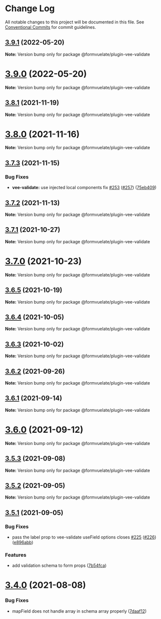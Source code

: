 # Change Log

All notable changes to this project will be documented in this file.
See [Conventional Commits](https://conventionalcommits.org) for commit guidelines.

## [3.9.1](https://github.com/formvuelate/formvuelate/compare/v3.9.0...v3.9.1) (2022-05-20)

**Note:** Version bump only for package @formvuelate/plugin-vee-validate





# [3.9.0](https://github.com/formvuelate/formvuelate/compare/v3.8.1...v3.9.0) (2022-05-20)

**Note:** Version bump only for package @formvuelate/plugin-vee-validate





## [3.8.1](https://github.com/formvuelate/formvuelate/compare/v3.8.0...v3.8.1) (2021-11-19)

**Note:** Version bump only for package @formvuelate/plugin-vee-validate





# [3.8.0](https://github.com/formvuelate/formvuelate/compare/v3.7.3...v3.8.0) (2021-11-16)

**Note:** Version bump only for package @formvuelate/plugin-vee-validate





## [3.7.3](https://github.com/formvuelate/formvuelate/compare/v3.7.2...v3.7.3) (2021-11-15)


### Bug Fixes

* **vee-validate:** use injected local components fix [#253](https://github.com/formvuelate/formvuelate/issues/253) ([#257](https://github.com/formvuelate/formvuelate/issues/257)) ([75eb409](https://github.com/formvuelate/formvuelate/commit/75eb4091cfffc611f5cd5eaed70334939571e66f))





## [3.7.2](https://github.com/formvuelate/formvuelate/compare/v3.7.1...v3.7.2) (2021-11-13)

**Note:** Version bump only for package @formvuelate/plugin-vee-validate





## [3.7.1](https://github.com/formvuelate/formvuelate/compare/v3.7.0...v3.7.1) (2021-10-27)

**Note:** Version bump only for package @formvuelate/plugin-vee-validate





# [3.7.0](https://github.com/formvuelate/formvuelate/compare/v3.6.5...v3.7.0) (2021-10-23)

**Note:** Version bump only for package @formvuelate/plugin-vee-validate





## [3.6.5](https://github.com/formvuelate/formvuelate/compare/v3.6.4...v3.6.5) (2021-10-19)

**Note:** Version bump only for package @formvuelate/plugin-vee-validate





## [3.6.4](https://github.com/formvuelate/formvuelate/compare/v3.6.3...v3.6.4) (2021-10-05)

**Note:** Version bump only for package @formvuelate/plugin-vee-validate





## [3.6.3](https://github.com/formvuelate/formvuelate/compare/v3.6.2...v3.6.3) (2021-10-02)

**Note:** Version bump only for package @formvuelate/plugin-vee-validate





## [3.6.2](https://github.com/formvuelate/formvuelate/compare/v3.6.1...v3.6.2) (2021-09-26)

**Note:** Version bump only for package @formvuelate/plugin-vee-validate





## [3.6.1](https://github.com/formvuelate/formvuelate/compare/v3.6.0...v3.6.1) (2021-09-14)

**Note:** Version bump only for package @formvuelate/plugin-vee-validate





# [3.6.0](https://github.com/formvuelate/formvuelate/compare/v3.5.3...v3.6.0) (2021-09-12)

**Note:** Version bump only for package @formvuelate/plugin-vee-validate





## [3.5.3](https://github.com/formvuelate/formvuelate/compare/v3.5.2...v3.5.3) (2021-09-08)

**Note:** Version bump only for package @formvuelate/plugin-vee-validate





## [3.5.2](https://github.com/formvuelate/formvuelate/compare/v3.5.1...v3.5.2) (2021-09-05)

**Note:** Version bump only for package @formvuelate/plugin-vee-validate





## [3.5.1](https://github.com/formvuelate/formvuelate/compare/v3.5.0...v3.5.1) (2021-09-05)


### Bug Fixes

* pass the label prop to vee-validate useField options closes [#225](https://github.com/formvuelate/formvuelate/issues/225) ([#226](https://github.com/formvuelate/formvuelate/issues/226)) ([e896abb](https://github.com/formvuelate/formvuelate/commit/e896abbbd3feaebe758b0c96a899808a6f29af51))


### Features

* add validation schema to form props ([7b54fca](https://github.com/formvuelate/formvuelate/commit/7b54fca71cc5e87eb79e3169f70a110121eb9631))





# [3.4.0](https://github.com/formvuelate/formvuelate/compare/v3.3.2...v3.4.0) (2021-08-08)


### Bug Fixes

* mapField does not handle array in schema array properly ([7daaf12](https://github.com/formvuelate/formvuelate/commit/7daaf12acf00d0b0ef85588403e6bb6cbd662289))
